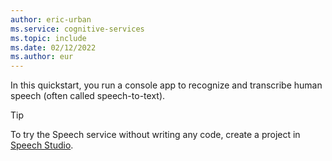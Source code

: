 ```yaml
---
author: eric-urban
ms.service: cognitive-services
ms.topic: include
ms.date: 02/12/2022
ms.author: eur
---
```


In this quickstart, you run a console app to recognize and transcribe human speech (often called speech-to-text). 

> [!TIP]
> To try the Speech service without writing any code, create a project in [Speech Studio](speech-studio-overview.md). 
